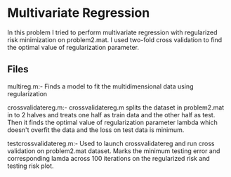 Multivariate Regression
=====================

In this problem I tried to perform multivariate regression with regularized risk minimization on problem2.mat. I used two-fold cross validation to find the optimal value of regularization parameter.

Files
-----
multireg.m:- Finds a model to fit the multidimensional data using regularization

crossvalidatereg.m:- crossvalidatereg.m splits the dataset in problem2.mat in to 2 halves and treats one half as train data and the other half as test. Then it finds the optimal value of regularization parameter lambda which doesn't overfit the data and the loss on test data is minimum.

testcrossvalidatereg.m:- Used to launch crossvalidatereg and run cross validation on problem2.mat dataset. Marks the minimum testing error and corresponding lamda across 100 iterations on the regularized risk and testing risk plot.

